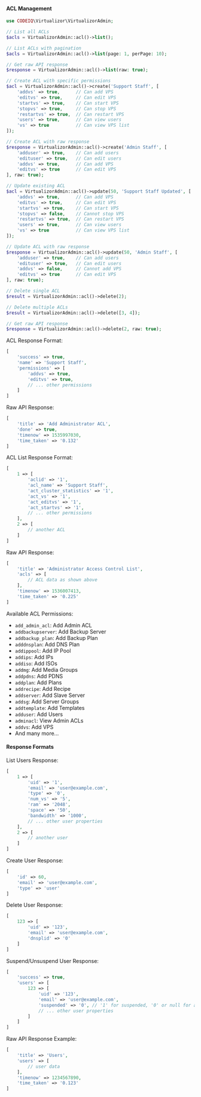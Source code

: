 #### ACL Management

```php
use CODEIQ\Virtualizor\VirtualizorAdmin;

// List all ACLs
$acls = VirtualizorAdmin::acl()->list();

// List ACLs with pagination
$acls = VirtualizorAdmin::acl()->list(page: 1, perPage: 10);

// Get raw API response
$response = VirtualizorAdmin::acl()->list(raw: true);

// Create ACL with specific permissions
$acl = VirtualizorAdmin::acl()->create('Support Staff', [
    'addvs' => true,      // Can add VPS
    'editvs' => true,     // Can edit VPS
    'startvs' => true,    // Can start VPS
    'stopvs' => true,     // Can stop VPS
    'restartvs' => true,  // Can restart VPS
    'users' => true,      // Can view users
    'vs' => true          // Can view VPS list
]);

// Create ACL with raw response
$response = VirtualizorAdmin::acl()->create('Admin Staff', [
    'adduser' => true,    // Can add users
    'edituser' => true,   // Can edit users
    'addvs' => true,      // Can add VPS
    'editvs' => true      // Can edit VPS
], raw: true);

// Update existing ACL
$acl = VirtualizorAdmin::acl()->update(50, 'Support Staff Updated', [
    'addvs' => true,      // Can add VPS
    'editvs' => true,     // Can edit VPS
    'startvs' => true,    // Can start VPS
    'stopvs' => false,    // Cannot stop VPS
    'restartvs' => true,  // Can restart VPS
    'users' => true,      // Can view users
    'vs' => true          // Can view VPS list
]);

// Update ACL with raw response
$response = VirtualizorAdmin::acl()->update(50, 'Admin Staff', [
    'adduser' => true,    // Can add users
    'edituser' => true,   // Can edit users
    'addvs' => false,     // Cannot add VPS
    'editvs' => true      // Can edit VPS
], raw: true);

// Delete single ACL
$result = VirtualizorAdmin::acl()->delete(2);

// Delete multiple ACLs
$result = VirtualizorAdmin::acl()->delete([3, 4]);

// Get raw API response
$response = VirtualizorAdmin::acl()->delete(2, raw: true);
```

ACL Response Format:
```php
[
    'success' => true,
    'name' => 'Support Staff',
    'permissions' => [
        'addvs' => true,
        'editvs' => true,
        // ... other permissions
    ]
]
```

Raw API Response:
```php
[
    'title' => 'Add Administrator ACL',
    'done' => true,
    'timenow' => 1535997030,
    'time_taken' => '0.132'
]
```

ACL List Response Format:
```php
[
    1 => [
        'aclid' => '1',
        'acl_name' => 'Support Staff',
        'act_cluster_statistics' => '1',
        'act_vs' => '1',
        'act_editvs' => '1',
        'act_startvs' => '1',
        // ... other permissions
    ],
    2 => [
        // another ACL
    ]
]
```

Raw API Response:
```php
[
    'title' => 'Administrator Access Control List',
    'acls' => [
        // ACL data as shown above
    ],
    'timenow' => 1536007413,
    'time_taken' => '0.225'
]
```

Available ACL Permissions:
- `add_admin_acl`: Add Admin ACL
- `addbackupserver`: Add Backup Server
- `addbackup_plan`: Add Backup Plan
- `adddnsplan`: Add DNS Plan
- `addippool`: Add IP Pool
- `addips`: Add IPs
- `addiso`: Add ISOs
- `addmg`: Add Media Groups
- `addpdns`: Add PDNS
- `addplan`: Add Plans
- `addrecipe`: Add Recipe
- `addserver`: Add Slave Server
- `addsg`: Add Server Groups
- `addtemplate`: Add Templates
- `adduser`: Add Users
- `adminacl`: View Admin ACLs
- `addvs`: Add VPS
- And many more...

#### Response Formats

List Users Response:
```php
[
    1 => [
        'uid' => '1',
        'email' => 'user@example.com',
        'type' => '0',
        'num_vs' => '5',
        'ram' => '2048',
        'space' => '50',
        'bandwidth' => '1000',
        // ... other user properties
    ],
    2 => [
        // another user
    ]
]
```

Create User Response:
```php
[
    'id' => 60,
    'email' => 'user@example.com',
    'type' => 'user'
]
```

Delete User Response:
```php
[
    123 => [
        'uid' => '123',
        'email' => 'user@example.com',
        'dnsplid' => '0'
    ]
]
```

Suspend/Unsuspend User Response:
```php
[
    'success' => true,
    'users' => [
        123 => [
            'uid' => '123',
            'email' => 'user@example.com',
            'suspended' => '0', // '1' for suspended, '0' or null for active
            // ... other user properties
        ]
    ]
]
```

Raw API Response Example:
```php
[
    'title' => 'Users',
    'users' => [
        // user data
    ],
    'timenow' => 1234567890,
    'time_taken' => '0.123'
]
```
